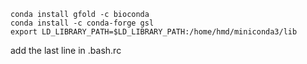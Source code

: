 
```
conda install gfold -c bioconda
conda install -c conda-forge gsl
export LD_LIBRARY_PATH=$LD_LIBRARY_PATH:/home/hmd/miniconda3/lib
```
add the last line in .bash.rc 
